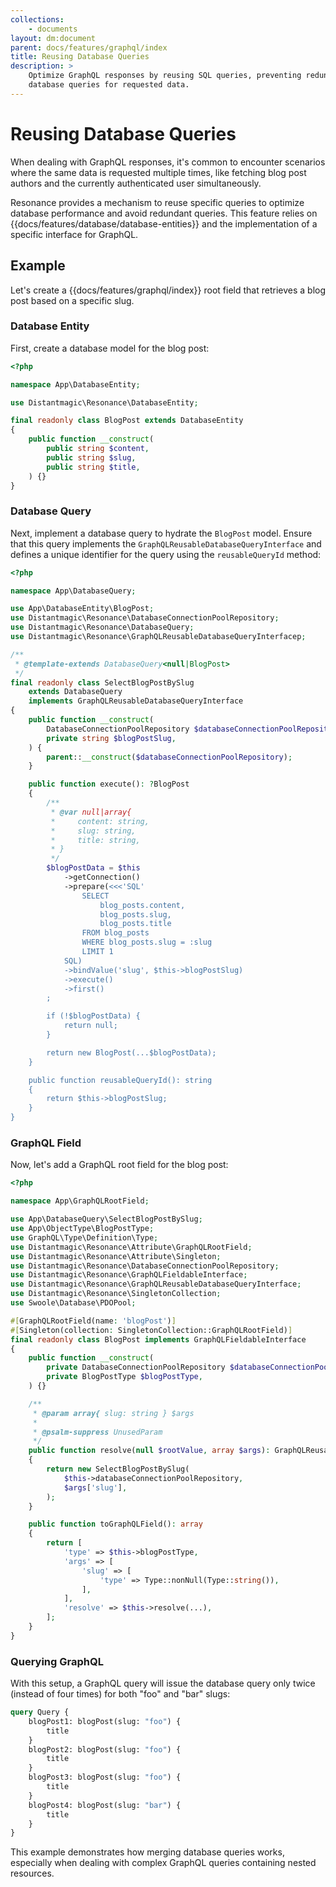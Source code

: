 ```yaml
---
collections: 
    - documents
layout: dm:document
parent: docs/features/graphql/index
title: Reusing Database Queries
description: >
    Optimize GraphQL responses by reusing SQL queries, preventing redundant 
    database queries for requested data.
---
```


# Reusing Database Queries

When dealing with GraphQL responses, it's common to encounter scenarios where 
the same data is requested multiple times, like fetching blog post 
authors and the currently authenticated user simultaneously.

Resonance provides a mechanism to reuse specific queries to optimize database 
performance and avoid redundant queries. This feature relies on
{{docs/features/database/database-entities}} and the implementation of 
a specific interface for GraphQL.

## Example

Let's create a {{docs/features/graphql/index}} root field that retrieves a blog 
post based on a specific slug.

### Database Entity

First, create a database model for the blog post:

```php
<?php

namespace App\DatabaseEntity;

use Distantmagic\Resonance\DatabaseEntity;

final readonly class BlogPost extends DatabaseEntity
{
    public function __construct(
        public string $content,
        public string $slug,
        public string $title,
    ) {}
}
```

### Database Query

Next, implement a database query to hydrate the `BlogPost` model. Ensure that 
this query implements the 
<code>GraphQL<wbr>ReusableDatabaseQuery<wbr>Interface</code> and defines a 
unique identifier for the query using the `reusableQueryId` method:

```php
<?php

namespace App\DatabaseQuery;

use App\DatabaseEntity\BlogPost;
use Distantmagic\Resonance\DatabaseConnectionPoolRepository;
use Distantmagic\Resonance\DatabaseQuery;
use Distantmagic\Resonance\GraphQLReusableDatabaseQueryInterfacep;

/**
 * @template-extends DatabaseQuery<null|BlogPost>
 */
final readonly class SelectBlogPostBySlug 
    extends DatabaseQuery 
    implements GraphQLReusableDatabaseQueryInterface
{
    public function __construct(
        DatabaseConnectionPoolRepository $databaseConnectionPoolRepository,
        private string $blogPostSlug,
    ) {
        parent::__construct($databaseConnectionPoolRepository);
    }

    public function execute(): ?BlogPost
    {
        /**
         * @var null|array{
         *     content: string,
         *     slug: string,
         *     title: string,
         * }
         */
        $blogPostData = $this
            ->getConnection()
            ->prepare(<<<'SQL'
                SELECT
                    blog_posts.content,
                    blog_posts.slug,
                    blog_posts.title
                FROM blog_posts
                WHERE blog_posts.slug = :slug
                LIMIT 1
            SQL)
            ->bindValue('slug', $this->blogPostSlug)
            ->execute()
            ->first()
        ;

        if (!$blogPostData) {
            return null;
        }

        return new BlogPost(...$blogPostData);
    }

    public function reusableQueryId(): string
    {
        return $this->blogPostSlug;
    }
}
```

### GraphQL Field

Now, let's add a GraphQL root field for the blog post:

```php
<?php

namespace App\GraphQLRootField;

use App\DatabaseQuery\SelectBlogPostBySlug;
use App\ObjectType\BlogPostType;
use GraphQL\Type\Definition\Type;
use Distantmagic\Resonance\Attribute\GraphQLRootField;
use Distantmagic\Resonance\Attribute\Singleton;
use Distantmagic\Resonance\DatabaseConnectionPoolRepository;
use Distantmagic\Resonance\GraphQLFieldableInterface;
use Distantmagic\Resonance\GraphQLReusableDatabaseQueryInterface;
use Distantmagic\Resonance\SingletonCollection;
use Swoole\Database\PDOPool;

#[GraphQLRootField(name: 'blogPost')]
#[Singleton(collection: SingletonCollection::GraphQLRootField)]
final readonly class BlogPost implements GraphQLFieldableInterface
{
    public function __construct(
        private DatabaseConnectionPoolRepository $databaseConnectionPoolRepository,
        private BlogPostType $blogPostType,
    ) {}

    /**
     * @param array{ slug: string } $args
     *
     * @psalm-suppress UnusedParam
     */
    public function resolve(null $rootValue, array $args): GraphQLReusableDatabaseQueryInterface
    {
        return new SelectBlogPostBySlug(
            $this->databaseConnectionPoolRepository,
            $args['slug'],
        );
    }

    public function toGraphQLField(): array
    {
        return [
            'type' => $this->blogPostType,
            'args' => [
                'slug' => [
                    'type' => Type::nonNull(Type::string()),
                ],
            ],
            'resolve' => $this->resolve(...),
        ];
    }
}
```

### Querying GraphQL

With this setup, a GraphQL query will issue the database query only twice 
(instead of four times) for both "foo" and "bar" slugs:

```graphql
query Query {
    blogPost1: blogPost(slug: "foo") {
        title
    }
    blogPost2: blogPost(slug: "foo") {
        title
    }
    blogPost3: blogPost(slug: "foo") {
        title
    }
    blogPost4: blogPost(slug: "bar") {
        title
    }
}
```

This example demonstrates how merging database queries works, especially when 
dealing with complex GraphQL queries containing nested resources.
